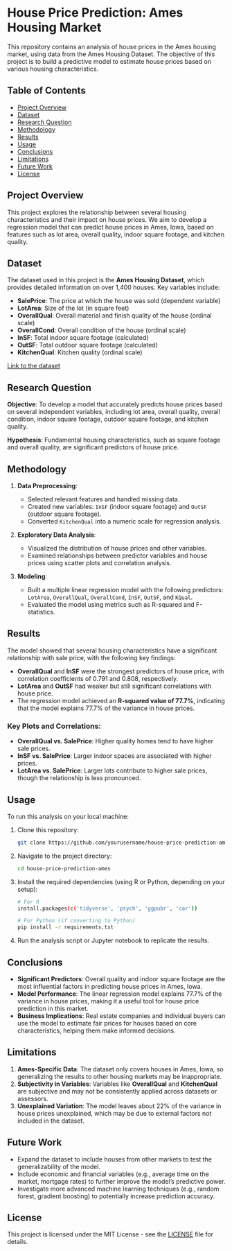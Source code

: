 
# House Price Prediction: Ames Housing Market

This repository contains an analysis of house prices in the Ames housing market, using data from the Ames Housing Dataset. The objective of this project is to build a predictive model to estimate house prices based on various housing characteristics.

## Table of Contents

- [Project Overview](#project-overview)
- [Dataset](#dataset)
- [Research Question](#research-question)
- [Methodology](#methodology)
- [Results](#results)
- [Usage](#usage)
- [Conclusions](#conclusions)
- [Limitations](#limitations)
- [Future Work](#future-work)
- [License](#license)

## Project Overview

This project explores the relationship between several housing characteristics and their impact on house prices. We aim to develop a regression model that can predict house prices in Ames, Iowa, based on features such as lot area, overall quality, indoor square footage, and kitchen quality.

## Dataset

The dataset used in this project is the **Ames Housing Dataset**, which provides detailed information on over 1,400 houses. Key variables include:

- **SalePrice**: The price at which the house was sold (dependent variable)
- **LotArea**: Size of the lot (in square feet)
- **OverallQual**: Overall material and finish quality of the house (ordinal scale)
- **OverallCond**: Overall condition of the house (ordinal scale)
- **InSF**: Total indoor square footage (calculated)
- **OutSF**: Total outdoor square footage (calculated)
- **KitchenQual**: Kitchen quality (ordinal scale)

[Link to the dataset](https://www.kaggle.com/datasets/prevek18/ames-housing-dataset)

## Research Question

**Objective**: To develop a model that accurately predicts house prices based on several independent variables, including lot area, overall quality, overall condition, indoor square footage, outdoor square footage, and kitchen quality.

**Hypothesis**: Fundamental housing characteristics, such as square footage and overall quality, are significant predictors of house price.

## Methodology

1. **Data Preprocessing**:
   - Selected relevant features and handled missing data.
   - Created new variables: `InSF` (indoor square footage) and `OutSF` (outdoor square footage).
   - Converted `KitchenQual` into a numeric scale for regression analysis.

2. **Exploratory Data Analysis**:
   - Visualized the distribution of house prices and other variables.
   - Examined relationships between predictor variables and house prices using scatter plots and correlation analysis.

3. **Modeling**:
   - Built a multiple linear regression model with the following predictors: `LotArea`, `OverallQual`, `OverallCond`, `InSF`, `OutSF`, and `KQual`.
   - Evaluated the model using metrics such as R-squared and F-statistics.

## Results

The model showed that several housing characteristics have a significant relationship with sale price, with the following key findings:

- **OverallQual** and **InSF** were the strongest predictors of house price, with correlation coefficients of 0.791 and 0.808, respectively.
- **LotArea** and **OutSF** had weaker but still significant correlations with house price.
- The regression model achieved an **R-squared value of 77.7%**, indicating that the model explains 77.7% of the variance in house prices.

### Key Plots and Correlations:

- **OverallQual vs. SalePrice**: Higher quality homes tend to have higher sale prices.
- **InSF vs. SalePrice**: Larger indoor spaces are associated with higher prices.
- **LotArea vs. SalePrice**: Larger lots contribute to higher sale prices, though the relationship is less pronounced.

## Usage

To run this analysis on your local machine:

1. Clone this repository:
   ```bash
   git clone https://github.com/yourusername/house-price-prediction-ames.git
   ```
2. Navigate to the project directory:
   ```bash
   cd house-price-prediction-ames
   ```
3. Install the required dependencies (using R or Python, depending on your setup):
   ```bash
   # For R
   install.packages(c('tidyverse', 'psych', 'ggpubr', 'car'))

   # For Python (if converting to Python)
   pip install -r requirements.txt
   ```
4. Run the analysis script or Jupyter notebook to replicate the results.

## Conclusions

- **Significant Predictors**: Overall quality and indoor square footage are the most influential factors in predicting house prices in Ames, Iowa.
- **Model Performance**: The linear regression model explains 77.7% of the variance in house prices, making it a useful tool for house price prediction in this market.
- **Business Implications**: Real estate companies and individual buyers can use the model to estimate fair prices for houses based on core characteristics, helping them make informed decisions.

## Limitations

1. **Ames-Specific Data**: The dataset only covers houses in Ames, Iowa, so generalizing the results to other housing markets may be inappropriate.
2. **Subjectivity in Variables**: Variables like **OverallQual** and **KitchenQual** are subjective and may not be consistently applied across datasets or assessors.
3. **Unexplained Variation**: The model leaves about 22% of the variance in house prices unexplained, which may be due to external factors not included in the dataset.

## Future Work

- Expand the dataset to include houses from other markets to test the generalizability of the model.
- Include economic and financial variables (e.g., average time on the market, mortgage rates) to further improve the model’s predictive power.
- Investigate more advanced machine learning techniques (e.g., random forest, gradient boosting) to potentially increase prediction accuracy.

## License

This project is licensed under the MIT License - see the [LICENSE](LICENSE) file for details.
